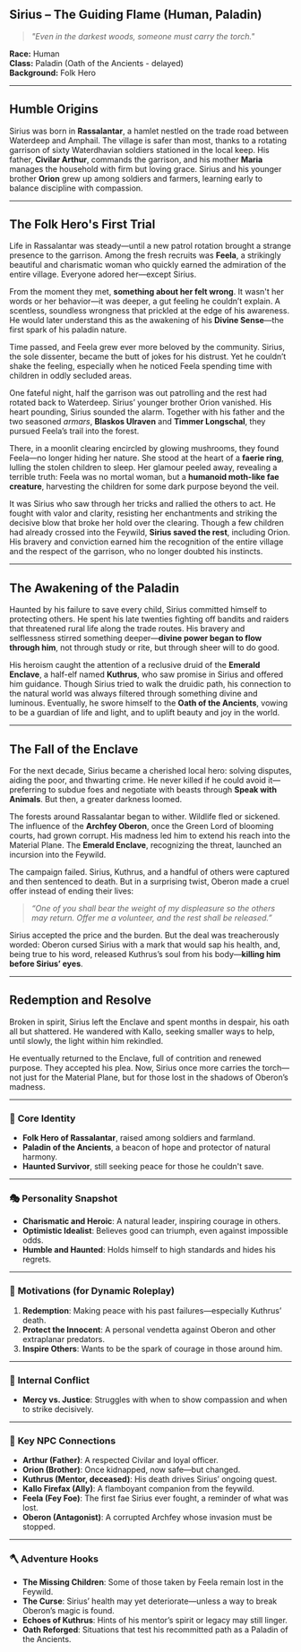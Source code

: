 ## **Sirius – The Guiding Flame (Human, Paladin)**  
> *"Even in the darkest woods, someone must carry the torch."*

**Race:** Human  
**Class:** Paladin (Oath of the Ancients - delayed)  
**Background:** Folk Hero  

---

## **Humble Origins**  
Sirius was born in **Rassalantar**, a hamlet nestled on the trade road between Waterdeep and Amphail. The village is safer than most, thanks to a rotating garrison of sixty Waterdhavian soldiers stationed in the local keep. His father, **Civilar Arthur**, commands the garrison, and his mother **Maria** manages the household with firm but loving grace. Sirius and his younger brother **Orion** grew up among soldiers and farmers, learning early to balance discipline with compassion.

---

## **The Folk Hero's First Trial**
Life in Rassalantar was steady—until a new patrol rotation brought a strange presence to the garrison. Among the fresh recruits was **Feela**, a strikingly beautiful and charismatic woman who quickly earned the admiration of the entire village. Everyone adored her—except Sirius.

From the moment they met, **something about her felt wrong**. It wasn't her words or her behavior—it was deeper, a gut feeling he couldn’t explain. A scentless, soundless wrongness that prickled at the edge of his awareness. He would later understand this as the awakening of his **Divine Sense**—the first spark of his paladin nature.

Time passed, and Feela grew ever more beloved by the community. Sirius, the sole dissenter, became the butt of jokes for his distrust. Yet he couldn’t shake the feeling, especially when he noticed Feela spending time with children in oddly secluded areas.

One fateful night, half the garrison was out patrolling and the rest had rotated back to Waterdeep. Sirius’ younger brother Orion vanished. His heart pounding, Sirius sounded the alarm. Together with his father and the two seasoned _armars_, **Blaskos Ulraven** and **Timmer Longschal**, they pursued Feela’s trail into the forest.

There, in a moonlit clearing encircled by glowing mushrooms, they found Feela—no longer hiding her nature. She stood at the heart of a **faerie ring**, lulling the stolen children to sleep. Her glamour peeled away, revealing a terrible truth: Feela was no mortal woman, but a **humanoid moth-like fae creature**, harvesting the children for some dark purpose beyond the veil.

It was Sirius who saw through her tricks and rallied the others to act. He fought with valor and clarity, resisting her enchantments and striking the decisive blow that broke her hold over the clearing. Though a few children had already crossed into the Feywild, **Sirius saved the rest**, including Orion. His bravery and conviction earned him the recognition of the entire village and the respect of the garrison, who no longer doubted his instincts.

---

## **The Awakening of the Paladin**
Haunted by his failure to save every child, Sirius committed himself to protecting others. He spent his late twenties fighting off bandits and raiders that threatened rural life along the trade routes. His bravery and selflessness stirred something deeper—**divine power began to flow through him**, not through study or rite, but through sheer will to do good.

His heroism caught the attention of a reclusive druid of the **Emerald Enclave**, a half-elf named **Kuthrus**, who saw promise in Sirius and offered him guidance. Though Sirius tried to walk the druidic path, his connection to the natural world was always filtered through something divine and luminous. Eventually, he swore himself to the **Oath of the Ancients**, vowing to be a guardian of life and light, and to uplift beauty and joy in the world.

---

## **The Fall of the Enclave**
For the next decade, Sirius became a cherished local hero: solving disputes, aiding the poor, and thwarting crime. He never killed if he could avoid it—preferring to subdue foes and negotiate with beasts through **Speak with Animals**. But then, a greater darkness loomed.

The forests around Rassalantar began to wither. Wildlife fled or sickened. The influence of the **Archfey Oberon**, once the Green Lord of blooming courts, had grown corrupt. His madness led him to extend his reach into the Material Plane. The **Emerald Enclave**, recognizing the threat, launched an incursion into the Feywild.

The campaign failed. Sirius, Kuthrus, and a handful of others were captured and then sentenced to death. But in a surprising twist, Oberon made a cruel offer instead of ending their lives:

> *“One of you shall bear the weight of my displeasure so the others may return. Offer me a volunteer, and the rest shall be released.”*

Sirius accepted the price and the burden. But the deal was treacherously worded: Oberon cursed Sirius with a mark that would sap his health, and, being true to his word, released Kuthrus’s soul from his body—**killing him before Sirius’ eyes**.

---

## **Redemption and Resolve**
Broken in spirit, Sirius left the Enclave and spent months in despair, his oath all but shattered. He wandered with Kallo, seeking smaller ways to help, until slowly, the light within him rekindled.

He eventually returned to the Enclave, full of contrition and renewed purpose. They accepted his plea. Now, Sirius once more carries the torch—not just for the Material Plane, but for those lost in the shadows of Oberon’s madness.

---

### 🧭 **Core Identity**
- **Folk Hero of Rassalantar**, raised among soldiers and farmland.
- **Paladin of the Ancients**, a beacon of hope and protector of natural harmony.
- **Haunted Survivor**, still seeking peace for those he couldn't save.

---

### 🎭 **Personality Snapshot**
- **Charismatic and Heroic**: A natural leader, inspiring courage in others.
- **Optimistic Idealist**: Believes good can triumph, even against impossible odds.
- **Humble and Haunted**: Holds himself to high standards and hides his regrets.

---

### 🎯 **Motivations (for Dynamic Roleplay)**
1. **Redemption**: Making peace with his past failures—especially Kuthrus’ death.
2. **Protect the Innocent**: A personal vendetta against Oberon and other extraplanar predators.
3. **Inspire Others**: Wants to be the spark of courage in those around him.

---

### 🧠 **Internal Conflict**
- **Mercy vs. Justice**: Struggles with when to show compassion and when to strike decisively.

---

### 🧬 **Key NPC Connections**
- **Arthur (Father)**: A respected Civilar and loyal officer.
- **Orion (Brother)**: Once kidnapped, now safe—but changed.
- **Kuthrus (Mentor, deceased)**: His death drives Sirius’ ongoing quest.
- **Kallo Firefax (Ally)**: A flamboyant companion from the feywild.
- **Feela (Fey Foe)**: The first fae Sirius ever fought, a reminder of what was lost.
- **Oberon (Antagonist)**: A corrupted Archfey whose invasion must be stopped.

---

### 🪓 **Adventure Hooks**
- **The Missing Children**: Some of those taken by Feela remain lost in the Feywild.
- **The Curse**: Sirius’ health may yet deteriorate—unless a way to break Oberon’s magic is found.
- **Echoes of Kuthrus**: Hints of his mentor’s spirit or legacy may still linger.
- **Oath Reforged**: Situations that test his recommitted path as a Paladin of the Ancients.

